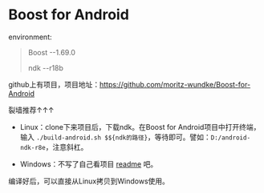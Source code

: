 # Boost for Android 

environment: 
> Boost --1.69.0 
> 
> ndk --r18b

github上有项目，项目地址：https://github.com/moritz-wundke/Boost-for-Android

裂墙推荐↑↑↑

* Linux：clone下来项目后，下载ndk。在Boost for Android项目中打开终端，输入 `./build-android.sh $${ndk的路径}`，等待即可。譬如：`D:/android-ndk-r8e`，注意斜杠。

* Windows：不写了自己看项目 [readme](https://github.com/moritz-wundke/Boost-for-Android/blob/master/README.md) 吧。

编译好后，可以直接从Linux拷贝到Windows使用。
